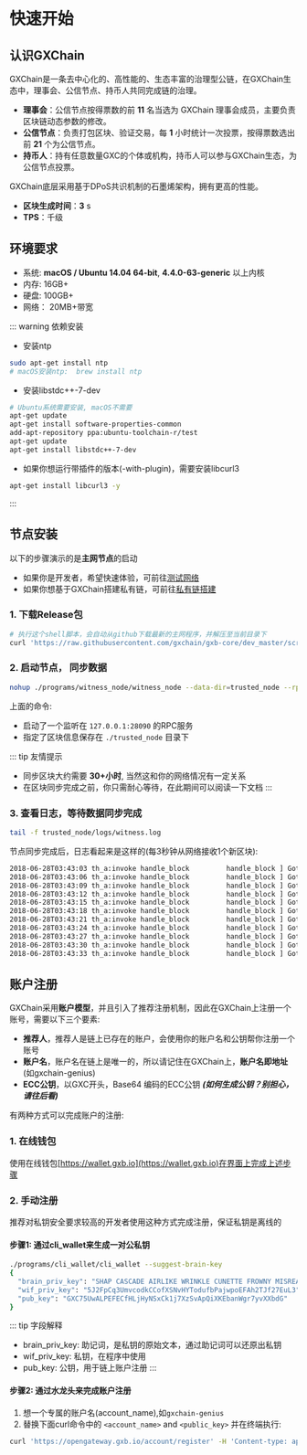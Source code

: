 # 快速开始

## 认识GXChain

GXChain是一条去中心化的、高性能的、生态丰富的治理型公链，在GXChain生态中，理事会、公信节点、持币人共同完成链的治理。

- **理事会**：公信节点按得票数的前 **11** 名当选为 GXChain 理事会成员，主要负责区块链动态参数的修改。
- **公信节点**：负责打包区块、验证交易，每 **1** 小时统计一次投票，按得票数选出前 **21** 个为公信节点。
- **持币人**：持有任意数量GXC的个体或机构，持币人可以参与GXChain生态，为公信节点投票。

GXChain底层采用基于DPoS共识机制的石墨烯架构，拥有更高的性能。

- **区块生成时间**：**3** s
- **TPS**：千级

## 环境要求

- 系统: **macOS / Ubuntu 14.04 64-bit**, **4.4.0-63-generic** 以上内核
- 内存: 16GB+
- 硬盘: 100GB+
- 网络： 20MB+带宽

::: warning 依赖安装

* 安装ntp
``` bash
sudo apt-get install ntp
# macOS安装ntp:  brew install ntp
```

* 安装libstdc++-7-dev
```bash
# Ubuntu系统需要安装, macOS不需要
apt-get update
apt-get install software-properties-common
add-apt-repository ppa:ubuntu-toolchain-r/test
apt-get update
apt-get install libstdc++-7-dev
```
* 如果你想运行带插件的版本(-with-plugin)，需要安装libcurl3
```bash
apt-get install libcurl3 -y
```
:::

## 节点安装

以下的步骤演示的是**主网节点**的启动

- 如果你是开发者，希望快速体验，可前往[测试网络](../advanced/testnet.html)
- 如果你想基于GXChain搭建私有链，可前往[私有链搭建](../advanced/private_chain.html)

### 1. 下载Release包

``` bash
# 执行这个shell脚本，会自动从github下载最新的主网程序，并解压至当前目录下
curl 'https://raw.githubusercontent.com/gxchain/gxb-core/dev_master/script/gxchain_install.sh' | bash
```

### 2. 启动节点， 同步数据

``` bash
nohup ./programs/witness_node/witness_node --data-dir=trusted_node --rpc-endpoint="127.0.0.1:28090" 1>nohup.out 2>&1 &
```

上面的命令:
- 启动了一个监听在 `127.0.0.1:28090` 的RPC服务
- 指定了区块信息保存在 `./trusted_node` 目录下

::: tip 友情提示
- 同步区块大约需要 **30+小时**, 当然这和你的网络情况有一定关系
- 在区块同步完成之前，你只需耐心等待，在此期间可以阅读一下文档
:::

### 3. 查看日志，等待数据同步完成

``` bash
tail -f trusted_node/logs/witness.log
```

节点同步完成后，日志看起来是这样的(每3秒钟从网络接收1个新区块):

``` bash
2018-06-28T03:43:03 th_a:invoke handle_block         handle_block ] Got block: #10731531 time: 2018-06-28T03:43:03 latency: 60 ms from: miner11  irreversible: 10731513 (-18)			application.cpp:489
2018-06-28T03:43:06 th_a:invoke handle_block         handle_block ] Got block: #10731532 time: 2018-06-28T03:43:06 latency: 16 ms from: taffy  irreversible: 10731515 (-17)			application.cpp:489
2018-06-28T03:43:09 th_a:invoke handle_block         handle_block ] Got block: #10731533 time: 2018-06-28T03:43:09 latency: 49 ms from: david12  irreversible: 10731515 (-18)			application.cpp:489
2018-06-28T03:43:12 th_a:invoke handle_block         handle_block ] Got block: #10731534 time: 2018-06-28T03:43:12 latency: 42 ms from: miner6  irreversible: 10731516 (-18)			application.cpp:489
2018-06-28T03:43:15 th_a:invoke handle_block         handle_block ] Got block: #10731535 time: 2018-06-28T03:43:15 latency: 10 ms from: sakura  irreversible: 10731516 (-19)			application.cpp:489
2018-06-28T03:43:18 th_a:invoke handle_block         handle_block ] Got block: #10731536 time: 2018-06-28T03:43:18 latency: 57 ms from: miner9  irreversible: 10731517 (-19)			application.cpp:489
2018-06-28T03:43:21 th_a:invoke handle_block         handle_block ] Got block: #10731537 time: 2018-06-28T03:43:21 latency: 56 ms from: robin-green  irreversible: 10731517 (-20)			application.cpp:489
2018-06-28T03:43:24 th_a:invoke handle_block         handle_block ] Got block: #10731538 time: 2018-06-28T03:43:24 latency: 17 ms from: kairos  irreversible: 10731522 (-16)			application.cpp:489
2018-06-28T03:43:27 th_a:invoke handle_block         handle_block ] Got block: #10731539 time: 2018-06-28T03:43:27 latency: 21 ms from: dennis1  irreversible: 10731524 (-15)			application.cpp:489
2018-06-28T03:43:30 th_a:invoke handle_block         handle_block ] Got block: #10731540 time: 2018-06-28T03:43:30 latency: 17 ms from: aaron  irreversible: 10731524 (-16)			application.cpp:489
2018-06-28T03:43:33 th_a:invoke handle_block         handle_block ] Got block: #10731541 time: 2018-06-28T03:43:33 latency: 23 ms from: caitlin  irreversible: 10731526 (-15)			application.cpp:489
```

## 账户注册

GXChain采用**账户模型**，并且引入了推荐注册机制，因此在GXChain上注册一个账号，需要以下三个要素:

- **推荐人**，推荐人是链上已存在的账户，会使用你的账户名和公钥帮你注册一个账号
- **账户名**，账户名在链上是唯一的，所以请记住在GXChain上，**账户名即地址** (如gxchain-genius)
- **ECC公钥**，以GXC开头，Base64 编码的ECC公钥 ***(如何生成公钥？别担心，请往后看)***

有两种方式可以完成账户的注册:

### 1. 在线钱包

使用在线钱包[https://wallet.gxb.io](https://wallet.gxb.io)在界面上完成上述步骤

### 2. 手动注册

推荐对私钥安全要求较高的开发者使用这种方式完成注册，保证私钥是离线的

#### 步骤1: 通过cli_wallet来生成一对公私钥

``` bash
./programs/cli_wallet/cli_wallet --suggest-brain-key
{
  "brain_priv_key": "SHAP CASCADE AIRLIKE WRINKLE CUNETTE FROWNY MISREAD MOIST HANDSET COLOVE EMOTION UNSPAN SEAWARD HAGGIS TEENTY NARRAS",
  "wif_priv_key": "5J2FpCq3UmvcodkCCofXSNvHYTodufbPajwpoEFAh2TJf27EuL3",
  "pub_key": "GXC75UwALPEFECfHLjHyNSxCk1j7XzSvApQiXKEbanWgr7yvXXbdG"
}
```

::: tip 字段解释
- brain_priv_key: 助记词，是私钥的原始文本，通过助记词可以还原出私钥
- wif_priv_key: 私钥，在程序中使用
- pub_key: 公钥，用于链上账户注册
:::

####  步骤2: 通过水龙头来完成账户注册

1. 想一个专属的账户名(account_name),如`gxchain-genius`
2. 替换下面curl命令中的 `<account_name>` and `<public_key>` 并在终端执行:

``` bash
curl 'https://opengateway.gxb.io/account/register' -H 'Content-type: application/json' -H 'Accept: application/json' -d '{"account":{"name":"<account_name>","owner_key":"<public_key>","active_key":"<public_key>","memo_key":"<public_key>","refcode":null,"referrer":null}}'
```
